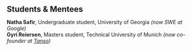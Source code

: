 <h1 id="students"></h1>

<h2 style="margin: 60px 0px 10px;">Students & Mentees</h2>

<strong>Natha Safir</strong>, Undergraduate student, University of Georgia <i>(now SWE at Google)</i> <br/>
<strong>Gyri Reiersen</strong>, Masters student, Technical University of Munich <i>(now co-founder at <a href='https://tanso.io/en'>Tanso</a>)</i>
